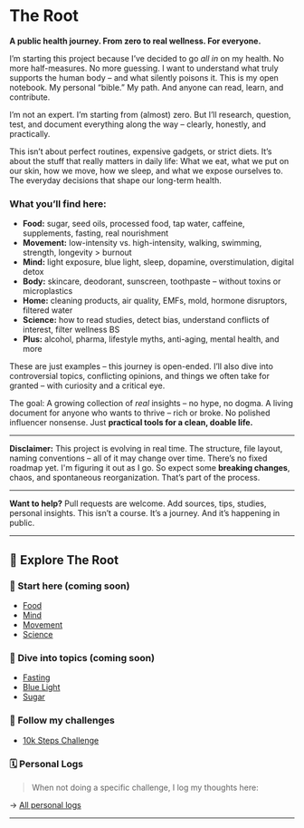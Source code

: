 # The Root

**A public health journey. From zero to real wellness. For everyone.**

I’m starting this project because I’ve decided to go *all in* on my health. No more half-measures. No more guessing. I want to understand what truly supports the human body – and what silently poisons it.
This is my open notebook. My personal “bible.” My path. And anyone can read, learn, and contribute.

I’m not an expert. I’m starting from (almost) zero. But I’ll research, question, test, and document everything along the way – clearly, honestly, and practically.

This isn’t about perfect routines, expensive gadgets, or strict diets. It’s about the stuff that really matters in daily life:
What we eat, what we put on our skin, how we move, how we sleep, and what we expose ourselves to. The everyday decisions that shape our long-term health.

### What you’ll find here:

* **Food:** sugar, seed oils, processed food, tap water, caffeine, supplements, fasting, real nourishment
* **Movement:** low-intensity vs. high-intensity, walking, swimming, strength, longevity > burnout
* **Mind:** light exposure, blue light, sleep, dopamine, overstimulation, digital detox
* **Body:** skincare, deodorant, sunscreen, toothpaste – without toxins or microplastics
* **Home:** cleaning products, air quality, EMFs, mold, hormone disruptors, filtered water
* **Science:** how to read studies, detect bias, understand conflicts of interest, filter wellness BS
* **Plus:** alcohol, pharma, lifestyle myths, anti-aging, mental health, and more

These are just examples – this journey is open-ended. I’ll also dive into controversial topics, conflicting opinions, and things we often take for granted – with curiosity and a critical eye.

The goal:
A growing collection of *real* insights – no hype, no dogma.
A living document for anyone who wants to thrive – rich or broke.
No polished influencer nonsense. Just **practical tools for a clean, doable life.**

---

**Disclaimer:**
This project is evolving in real time. The structure, file layout, naming conventions – all of it may change over time.
There’s no fixed roadmap yet. I'm figuring it out as I go. So expect some **breaking changes**, chaos, and spontaneous reorganization. That’s part of the process.

---

**Want to help?**
Pull requests are welcome. Add sources, tips, studies, personal insights.
This isn’t a course. It’s a journey. And it’s happening in public.

---

## 🔗 Explore The Root

### 📌 Start here (coming soon)
- [Food](docs/food.md)
- [Mind](docs/mind.md)
- [Movement](docs/movement.md)
- [Science](docs/science.md)

### 🧠 Dive into topics (coming soon)
- [Fasting](topics/fasting.md)
- [Blue Light](topics/blue_light.md)
- [Sugar](topics/sugar.md)

### 🥾 Follow my challenges
- [10k Steps Challenge](challenges/10k_steps)

### 🗓 Personal Logs

> When not doing a specific challenge, I log my thoughts here:

→ [All personal logs](logs/)

---


